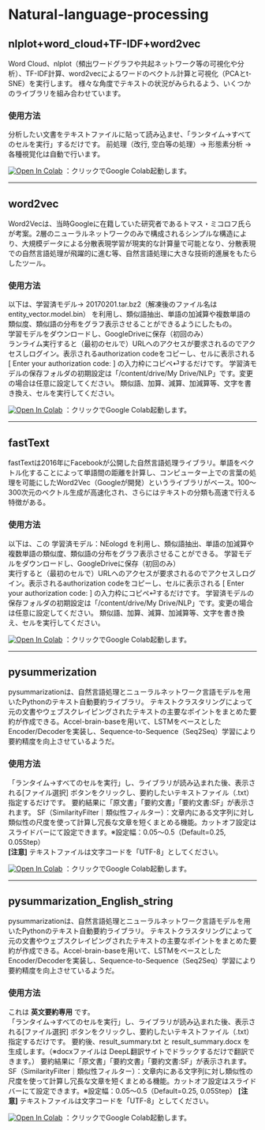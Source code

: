 # Natural-language-processing

## nlplot+word_cloud+TF-IDF+word2vec
Word Cloud、nlplot（頻出ワードグラフや共起ネットワーク等の可視化や分析）、TF-IDF計算、word2vecによるワードのベクトル計算と可視化（PCAとt-SNE）を実行します。
様々な角度でテキストの状況がみられるよう、いくつかのライブラリを組み合わせています。
### 使用方法
分析したい文書をテキストファイルに貼って読み込ませ、「ランタイム→すべてのセルを実行」するだけです。
前処理（改行, 空白等の処理）→ 形態素分析 → 各種視覚化は自動で行います。

[![Open In Colab](https://colab.research.google.com/assets/colab-badge.svg)](https://colab.research.google.com/github/hima2b4/Natural-language-processing/blob/main/nlplot%2Bword_cloud%2BTF-IDF%2Bword2vec.ipynb)
：クリックでGoogle Colab起動します。

---
## word2vec
Word2Vecは、当時Googleに在籍していた研究者であるトマス・ミコロフ氏らが考案。2層のニューラルネットワークのみで構成されるシンプルな構造により、大規模データによる分散表現学習が現実的な計算量で可能となり、分散表現での自然言語処理が飛躍的に進む等、自然言語処理に大きな技術的進展をもたらしたツール。
### 使用方法
以下は、学習済モデル→ 20170201.tar.bz2（解凍後のファイル名はentity_vector.model.bin） を利用し、類似語抽出、単語の加減算や複数単語の類似度、類似語の分布をグラフ表示させることができるようにしたもの。\
学習モデルをダウンロードし、GoogleDriveに保存（初回のみ）\
ランライム実行すると（最初のセルで）URLへのアクセスが要求されるのでアクセスしログイン。表示されるauthorization codeをコピーし、セルに表示される [ Enter your authorization code: ] の入力枠にコピペ⏎するだけです。
学習済モデルの保存フォルダの初期設定は「/content/drive/My Drive/NLP」です。変更の場合は任意に設定してください。
類似語、加算、減算、加減算等、文字を書き換え、セルを実行してください。

[![Open In Colab](https://colab.research.google.com/assets/colab-badge.svg)](https://colab.research.google.com/github/hima2b4/Natural-language-processing/blob/main/word2vec.ipynb)
：クリックでGoogle Colab起動します。

---
## fastText
fastTextは2016年にFacebookが公開した自然言語処理ライブラリ。単語をベクトル化することによって単語間の距離を計算し、コンピューター上での言葉の処理を可能にしたWord2Vec（Googleが開発）というライブラリがベース。100～300次元のベクトル生成が高速化され、さらにはテキストの分類も高速で行える特徴がある。
### 使用方法
以下は、この 学習済モデル：NEologd を利用し、類似語抽出、単語の加減算や複数単語の類似度、類似語の分布をグラフ表示させることができる。
学習モデルをダウンロードし、GoogleDriveに保存（初回のみ）\
実行すると（最初のセルで）URLへのアクセスが要求されるのでアクセスしログイン。表示されるauthorization codeをコピーし、セルに表示される [ Enter your authorization code: ] の入力枠にコピペ⏎するだけです。
学習済モデルの保存フォルダの初期設定は「/content/drive/My Drive/NLP」です。変更の場合は任意に設定してください。
類似語、加算、減算、加減算等、文字を書き換え、セルを実行してください。

[![Open In Colab](https://colab.research.google.com/assets/colab-badge.svg)](https://colab.research.google.com/github/hima2b4/Natural-language-processing/blob/main/fastText.ipynb)
：クリックでGoogle Colab起動します。

---
## pysummerization
pysummarizationは、自然言語処理とニューラルネットワーク言語モデルを用いたPythonのテキスト自動要約ライブラリ。
テキストクラスタリングによって元の文書やウェブスクレイピングされたテキストの主要なポイントをまとめた要約が作成できる。Accel-brain-baseを用いて、LSTMをベースとしたEncoder/Decoderを実装し、Sequence-to-Sequence（Seq2Seq）学習により要約精度を向上させているようだ。
### 使用方法
「ランタイム→すべてのセルを実行」し、ライブラリが読み込まれた後、表示される[ファイル選択] ボタンをクリックし、要約したいテキストファイル（.txt）指定するだけです。
要約結果に「原文書」「要約文書」「要約文書:SF」が表示されます。
SF（SimilarityFilter｜類似性フィルター）：文章内にある文字列に対し類似性の尺度を使って計算し冗長な文章を短くまとめる機能。カットオフ設定はスライドバーにて設定できます。※設定幅：0.05～0.5（Default=0.25, 0.05Step）\
**[注意]** テキストファイルは文字コードを「UTF-8」としてください。

[![Open In Colab](https://colab.research.google.com/assets/colab-badge.svg)](https://colab.research.google.com/github/hima2b4/Natural-language-processing/blob/main/pysummarization.ipynb)
：クリックでGoogle Colab起動します。

---
## pysummarization‗English‗string
pysummarizationは、自然言語処理とニューラルネットワーク言語モデルを用いたPythonのテキスト自動要約ライブラリ。
テキストクラスタリングによって元の文書やウェブスクレイピングされたテキストの主要なポイントをまとめた要約が作成できる。Accel-brain-baseを用いて、LSTMをベースとしたEncoder/Decoderを実装し、Sequence-to-Sequence（Seq2Seq）学習により要約精度を向上させているようだ。
### 使用方法
これは **英文要約専用** です。\
「ランタイム→すべてのセルを実行」し、ライブラリが読み込まれた後、表示される[ファイル選択] ボタンをクリックし、要約したいテキストファイル（.txt）指定するだけです。
要約後、result_summary.txt と result_summary.docx を生成します。（※docxファイルは DeepL翻訳サイトでドラックするだけで翻訳できます。）
要約結果に「原文書」「要約文書」「要約文書:SF」が表示されます。
SF（SimilarityFilter｜類似性フィルター）：文章内にある文字列に対し類似性の尺度を使って計算し冗長な文章を短くまとめる機能。カットオフ設定はスライドバーにて設定できます。※設定幅：0.05～0.5（Default=0.25, 0.05Step）
**[注意]** テキストファイルは文字コードを「UTF-8」としてください。

[![Open In Colab](https://colab.research.google.com/assets/colab-badge.svg)](https://colab.research.google.com/github/hima2b4/Natural-language-processing/blob/main/pysummarization‗English‗string.ipynb)
：クリックでGoogle Colab起動します。
